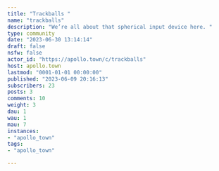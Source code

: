 ```yaml
---
title: "Trackballs " 
name: "trackballs"
description: "We’re all about that spherical input device here. "
type: community
date: "2023-06-30 13:14:14"
draft: false
nsfw: false
actor_id: "https://apollo.town/c/trackballs"
host: apollo.town
lastmod: "0001-01-01 00:00:00"
published: "2023-06-09 20:16:13"
subscribers: 23
posts: 3
comments: 10
weight: 3
dau: 1
wau: 1
mau: 7
instances:
- "apollo_town"
tags: 
- "apollo_town"

---
```

